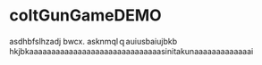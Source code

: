 # coltGunGameDEMO
asdhbfslhzadj bwcx. asknmqlｑauiusbaiujbkb hkjbkaaaaaaaaaaaaaaaaaaaaaaaaaaaaaasinitakunaaaaaaaaaaaaai
